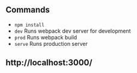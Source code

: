 ## Commands

- `npm install`
- `dev` Runs webpack dev server for development
- `prod` Runs webpack build
- `serve` Runs production server

## http://localhost:3000/